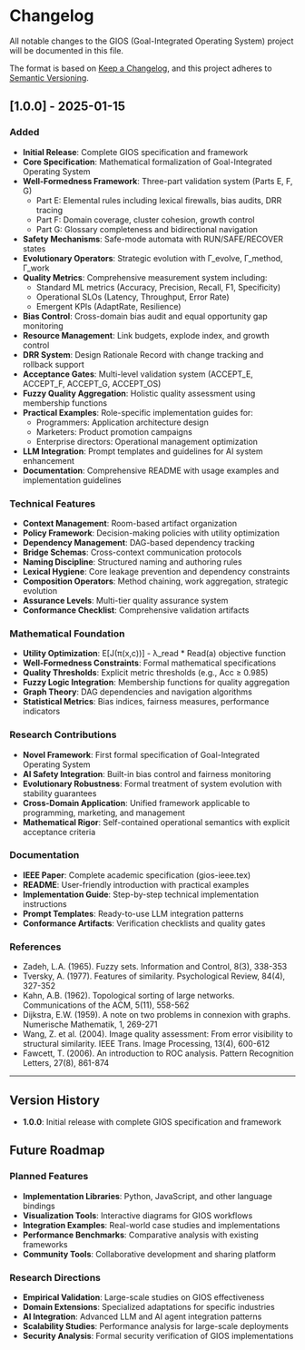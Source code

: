 # Changelog

All notable changes to the GIOS (Goal-Integrated Operating System) project will be documented in this file.

The format is based on [Keep a Changelog](https://keepachangelog.com/en/1.0.0/),
and this project adheres to [Semantic Versioning](https://semver.org/spec/v2.0.0.html).

## [1.0.0] - 2025-01-15

### Added
- **Initial Release**: Complete GIOS specification and framework
- **Core Specification**: Mathematical formalization of Goal-Integrated Operating System
- **Well-Formedness Framework**: Three-part validation system (Parts E, F, G)
  - Part E: Elemental rules including lexical firewalls, bias audits, DRR tracing
  - Part F: Domain coverage, cluster cohesion, growth control
  - Part G: Glossary completeness and bidirectional navigation
- **Safety Mechanisms**: Safe-mode automata with RUN/SAFE/RECOVER states
- **Evolutionary Operators**: Strategic evolution with Γ_evolve, Γ_method, Γ_work
- **Quality Metrics**: Comprehensive measurement system including:
  - Standard ML metrics (Accuracy, Precision, Recall, F1, Specificity)
  - Operational SLOs (Latency, Throughput, Error Rate)
  - Emergent KPIs (AdaptRate, Resilience)
- **Bias Control**: Cross-domain bias audit and equal opportunity gap monitoring
- **Resource Management**: Link budgets, explode index, and growth control
- **DRR System**: Design Rationale Record with change tracking and rollback support
- **Acceptance Gates**: Multi-level validation system (ACCEPT_E, ACCEPT_F, ACCEPT_G, ACCEPT_OS)
- **Fuzzy Quality Aggregation**: Holistic quality assessment using membership functions
- **Practical Examples**: Role-specific implementation guides for:
  - Programmers: Application architecture design
  - Marketers: Product promotion campaigns
  - Enterprise directors: Operational management optimization
- **LLM Integration**: Prompt templates and guidelines for AI system enhancement
- **Documentation**: Comprehensive README with usage examples and implementation guidelines

### Technical Features
- **Context Management**: Room-based artifact organization
- **Policy Framework**: Decision-making policies with utility optimization
- **Dependency Management**: DAG-based dependency tracking
- **Bridge Schemas**: Cross-context communication protocols
- **Naming Discipline**: Structured naming and authoring rules
- **Lexical Hygiene**: Core leakage prevention and dependency constraints
- **Composition Operators**: Method chaining, work aggregation, strategic evolution
- **Assurance Levels**: Multi-tier quality assurance system
- **Conformance Checklist**: Comprehensive validation artifacts

### Mathematical Foundation
- **Utility Optimization**: E[J(π(x,c))] - λ_read * Read(a) objective function
- **Well-Formedness Constraints**: Formal mathematical specifications
- **Quality Thresholds**: Explicit metric thresholds (e.g., Acc ≥ 0.985)
- **Fuzzy Logic Integration**: Membership functions for quality aggregation
- **Graph Theory**: DAG dependencies and navigation algorithms
- **Statistical Metrics**: Bias indices, fairness measures, performance indicators

### Research Contributions
- **Novel Framework**: First formal specification of Goal-Integrated Operating System
- **AI Safety Integration**: Built-in bias control and fairness monitoring
- **Evolutionary Robustness**: Formal treatment of system evolution with stability guarantees
- **Cross-Domain Application**: Unified framework applicable to programming, marketing, and management
- **Mathematical Rigor**: Self-contained operational semantics with explicit acceptance criteria

### Documentation
- **IEEE Paper**: Complete academic specification (gios-ieee.tex)
- **README**: User-friendly introduction with practical examples
- **Implementation Guide**: Step-by-step technical implementation instructions
- **Prompt Templates**: Ready-to-use LLM integration patterns
- **Conformance Artifacts**: Verification checklists and quality gates

### References
- Zadeh, L.A. (1965). Fuzzy sets. Information and Control, 8(3), 338-353
- Tversky, A. (1977). Features of similarity. Psychological Review, 84(4), 327-352
- Kahn, A.B. (1962). Topological sorting of large networks. Communications of the ACM, 5(11), 558-562
- Dijkstra, E.W. (1959). A note on two problems in connexion with graphs. Numerische Mathematik, 1, 269-271
- Wang, Z. et al. (2004). Image quality assessment: From error visibility to structural similarity. IEEE Trans. Image Processing, 13(4), 600-612
- Fawcett, T. (2006). An introduction to ROC analysis. Pattern Recognition Letters, 27(8), 861-874

---

## Version History

- **1.0.0**: Initial release with complete GIOS specification and framework

## Future Roadmap

### Planned Features
- **Implementation Libraries**: Python, JavaScript, and other language bindings
- **Visualization Tools**: Interactive diagrams for GIOS workflows
- **Integration Examples**: Real-world case studies and implementations
- **Performance Benchmarks**: Comparative analysis with existing frameworks
- **Community Tools**: Collaborative development and sharing platform

### Research Directions
- **Empirical Validation**: Large-scale studies on GIOS effectiveness
- **Domain Extensions**: Specialized adaptations for specific industries
- **AI Integration**: Advanced LLM and AI agent integration patterns
- **Scalability Studies**: Performance analysis for large-scale deployments
- **Security Analysis**: Formal security verification of GIOS implementations
